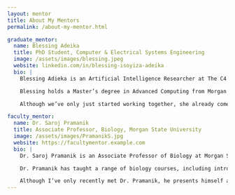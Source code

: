 ```yaml
---
layout: mentor
title: About My Mentors
permalink: /about-my-mentor.html

graduate_mentor:
  name: Blessing Adeika
  title: PhD Student, Computer & Electrical Systems Engineering
  image: /assets/images/blessing.jpeg
  website: linkedin.com/in/blessing-isoyiza-adeika
  bio: |
    Blessing Adieka is an Artificial Intelligence Researcher at The C4 Lab at Morgan State University and a Certified Artificial Intelligence Engineer (AiE™). With a strong foundation in deep learning, computer vision, and Python programming, her work explores cutting-edge applications of AI in fields like neuroengineering, education, and healthcare. She has contributed to impactful projects ranging from plant disease detection using AI to privacy-focused social media research.

    Blessing holds a Master’s degree in Advanced Computing from Morgan State University, where she maintained a 4.0 GPA. Her research has been recognized at national conferences, and she has also served as a mentor in various AI/ML programs, helping students grow their technical and communication skills.

    Although we’ve only just started working together, she already comes across as kind, approachable, and enthusiastic about sharing her knowledge. I’m excited to learn more from her as the program continues and to gain insights from her unique experiences in the world of AI and data science.

faculty_mentor:
  name: Dr. Saroj Pramanik
  title: Associate Professor, Biology, Morgan State University
  image: /assets/images/PramanikS.jpg
  website: https://facultymentor.example.com
  bio: |
    Dr. Saroj Pramanik is an Associate Professor of Biology at Morgan State University with a Ph.D. in Biochemistry from the Indian Agricultural Research Institute in New Delhi. His extensive research spans bioremediation, somatic embryogenesis, protein synthesis, and cancer drug development. He is particularly interested in translational control of gene expression during cellular differentiation and the use of plant-microbial systems to remediate toxic chemicals.

    Dr. Pramanik has taught a range of biology courses, including introductory biology for non-majors and advanced topics in plant physiology and biotechnology. His research has been widely published in peer-reviewed journals, covering subjects from cancer therapeutics to molecular biology and plant science. He is actively involved in developing biomarkers for cancer detection and exploring new chemotherapeutic compounds.

    Although I’ve only recently met Dr. Pramanik, he presents himself as knowledgeable and approachable. I’m looking forward to learning from his deep expertise in molecular biology and biochemistry, and gaining insight into how lab research can contribute to real-world medical and environmental solutions.
---
```

